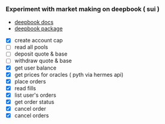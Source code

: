 ### Experiment with market making on deepbook ( sui )

- [deepbook docs](https://docs.sui-deepbook.com/)
- [deepbook package](https://suiscan.xyz/mainnet/object/0x000000000000000000000000000000000000000000000000000000000000dee9)


 - [x] create account cap
 - [ ] read all pools
 - [ ] deposit quote & base
 - [ ] withdraw quote & base
 - [x] get user balance
 - [x] get prices for oracles ( pyth via hermes api)
 - [x] place orders
 - [x] read fills
 - [x] list user's orders
 - [x] get order status
 - [x] cancel order
 - [x] cancel orders

